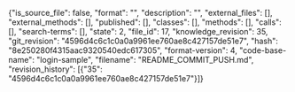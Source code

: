 {"is_source_file": false, "format": "", "description": "", "external_files": [], "external_methods": [], "published": [], "classes": [], "methods": [], "calls": [], "search-terms": [], "state": 2, "file_id": 17, "knowledge_revision": 35, "git_revision": "4596d4c6c1c0a0a9961ee760ae8c427157de51e7", "hash": "8e250280f4315aac9320540edc617305", "format-version": 4, "code-base-name": "login-sample", "filename": "README_COMMIT_PUSH.md", "revision_history": [{"35": "4596d4c6c1c0a0a9961ee760ae8c427157de51e7"}]}